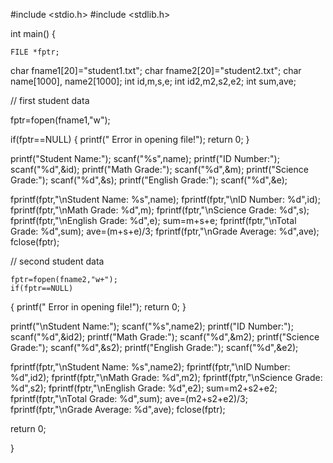 #include <stdio.h>
#include <stdlib.h>


int main()
{

    FILE *fptr;
   char fname1[20]="student1.txt";
   char fname2[20]="student2.txt";
   char name[1000], name2[1000];
   int id,m,s,e;
   int id2,m2,s2,e2;
   int sum,ave;

// first student data

   fptr=fopen(fname1,"w");	

   if(fptr==NULL)
   {
      printf(" Error in opening file!");
      return 0;
   }

  printf("Student Name:");
  scanf("%s",name);
  printf("ID Number:");
  scanf("%d",&id);
  printf("Math Grade:");
  scanf("%d",&m);
  printf("Science Grade:");
  scanf("%d",&s);
  printf("English Grade:");
  scanf("%d",&e);



 fprintf(fptr,"\nStudent Name: %s",name);
 fprintf(fptr,"\nID Number: %d",id);
 fprintf(fptr,"\nMath Grade: %d",m);
 fprintf(fptr,"\nScience Grade: %d",s);
 fprintf(fptr,"\nEnglish Grade: %d",e);
 sum=m+s+e;
 fprintf(fptr,"\nTotal Grade: %d",sum);
 ave=(m+s+e)/3;
 fprintf(fptr,"\nGrade Average: %d",ave);
 fclose(fptr);


// second student data  

    fptr=fopen(fname2,"w+");	
    if(fptr==NULL)
   {
      printf(" Error in opening file!");
      return 0;
   }

  printf("\nStudent Name:");
  scanf("%s",name2);
  printf("ID Number:");
  scanf("%d",&id2);
  printf("Math Grade:");
  scanf("%d",&m2);
  printf("Science Grade:");
  scanf("%d",&s2);
  printf("English Grade:");
  scanf("%d",&e2);


 fprintf(fptr,"\nStudent Name: %s",name2);
 fprintf(fptr,"\nID Number: %d",id2);
 fprintf(fptr,"\nMath Grade: %d",m2);
 fprintf(fptr,"\nScience Grade: %d",s2);
 fprintf(fptr,"\nEnglish Grade: %d",e2);
  sum=m2+s2+e2;
 fprintf(fptr,"\nTotal Grade: %d",sum);
  ave=(m2+s2+e2)/3;
 fprintf(fptr,"\nGrade Average: %d",ave);
  fclose(fptr);

   return 0;
  
}
